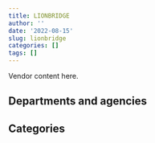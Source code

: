 ```yaml
---
title: LIONBRIDGE
author: ''
date: '2022-08-15'
slug: lionbridge
categories: []
tags: []
---
```


<script src="/rmarkdown-libs/htmlwidgets/htmlwidgets.js"></script>
<link href="/rmarkdown-libs/datatables-css/datatables-crosstalk.css" rel="stylesheet" />
<script src="/rmarkdown-libs/datatables-binding/datatables.js"></script>
<script src="/rmarkdown-libs/jquery/jquery-3.6.0.min.js"></script>
<link href="/rmarkdown-libs/dt-core-bootstrap/css/dataTables.bootstrap.min.css" rel="stylesheet" />
<link href="/rmarkdown-libs/dt-core-bootstrap/css/dataTables.bootstrap.extra.css" rel="stylesheet" />
<script src="/rmarkdown-libs/dt-core-bootstrap/js/jquery.dataTables.min.js"></script>
<script src="/rmarkdown-libs/dt-core-bootstrap/js/dataTables.bootstrap.min.js"></script>
<link href="/rmarkdown-libs/crosstalk/css/crosstalk.min.css" rel="stylesheet" />
<script src="/rmarkdown-libs/crosstalk/js/crosstalk.min.js"></script>
<script src="/rmarkdown-libs/htmlwidgets/htmlwidgets.js"></script>
<link href="/rmarkdown-libs/datatables-css/datatables-crosstalk.css" rel="stylesheet" />
<script src="/rmarkdown-libs/datatables-binding/datatables.js"></script>
<script src="/rmarkdown-libs/jquery/jquery-3.6.0.min.js"></script>
<link href="/rmarkdown-libs/dt-core-bootstrap/css/dataTables.bootstrap.min.css" rel="stylesheet" />
<link href="/rmarkdown-libs/dt-core-bootstrap/css/dataTables.bootstrap.extra.css" rel="stylesheet" />
<script src="/rmarkdown-libs/dt-core-bootstrap/js/jquery.dataTables.min.js"></script>
<script src="/rmarkdown-libs/dt-core-bootstrap/js/dataTables.bootstrap.min.js"></script>
<link href="/rmarkdown-libs/crosstalk/css/crosstalk.min.css" rel="stylesheet" />
<script src="/rmarkdown-libs/crosstalk/js/crosstalk.min.js"></script>

Vendor content here.

## Departments and agencies

<div id="htmlwidget-1" style="width:100%;height:auto;" class="datatables html-widget"></div>
<script type="application/json" data-for="htmlwidget-1">{"x":{"style":"bootstrap","filter":"none","vertical":false,"data":[["<a href=\"/departments/aandc-aadnc/\">Crown-Indigenous Relations and Northern Affairs Canada<\/a>","<a href=\"/departments/acoa-apeca/\">Atlantic Canada Opportunities Agency<\/a>","<a href=\"/departments/atssc-scdata/\">Administrative Tribunals Support Service of Canada<\/a>","<a href=\"/departments/cas-satj/\">Courts Administration Service<\/a>","<a href=\"/departments/ced-dec/\">Canada Economic Development for Quebec Regions<\/a>","<a href=\"/departments/cer-rec/\">Canada Energy Regulator<\/a>","<a href=\"/departments/cfia-acia/\">Canadian Food Inspection Agency<\/a>","<a href=\"/departments/cihr-irsc/\">Canadian Institutes of Health Research<\/a>","<a href=\"/departments/cra-arc/\">Canada Revenue Agency<\/a>","<a href=\"/departments/crtc/\">Canadian Radio-television and Telecommunications Commission<\/a>","<a href=\"/departments/csc-scc/\">Correctional Service of Canada<\/a>","<a href=\"/departments/dfatd-maecd/\">Global Affairs Canada<\/a>","<a href=\"/departments/dfo-mpo/\">Fisheries and Oceans Canada<\/a>","<a href=\"/departments/ec/\">Environment and Climate Change Canada<\/a>","<a href=\"/departments/esdc-edsc/\">Employment and Social Development Canada<\/a>","<a href=\"/departments/fja-cmf/\">Office of the Commissioner for Federal Judicial Affairs Canada<\/a>","<a href=\"/departments/hc-sc/\">Health Canada<\/a>","<a href=\"/departments/iaac-aeic/\">Impact Assessment Agency of Canada<\/a>","<a href=\"/departments/ic/\">Innovation, Science and Economic Development Canada<\/a>","<a href=\"/departments/isc-sac/\">Indigenous Services Canada<\/a>","<a href=\"/departments/nrc-cnrc/\">National Research Council Canada<\/a>","<a href=\"/departments/opc-cpvp/\">Office of the Privacy Commissioner of Canada<\/a>","<a href=\"/departments/osfi-bsif/\">Office of the Superintendent of Financial Institutions Canada<\/a>","<a href=\"/departments/pc/\">Parks Canada<\/a>","<a href=\"/departments/pch/\">Canadian Heritage<\/a>","<a href=\"/departments/pco-bcp/\">Privy Council Office<\/a>","<a href=\"/departments/phac-aspc/\">Public Health Agency of Canada<\/a>","<a href=\"/departments/pwgsc-tpsgc/\">Public Services and Procurement Canada<\/a>","<a href=\"/departments/statcan/\">Statistics Canada<\/a>","<a href=\"/departments/tc/\">Transport Canada<\/a>","<a href=\"/departments/tsb-bst/\">Transportation Safety Board of Canada<\/a>","<a href=\"/departments/wage/\">Department for Women and Gender Equality<\/a>","<a href=\"/departments/wd-deo/\">Western Economic Diversification Canada<\/a>"],["$     22,645.50","$          0.00","$     99,999.00","$    800,000.00","$     47,165.26","$    167,322.67","$     34,247.50","$     55,000.00","$     21,436.74","$    169,280.36","$     81,228.45",null,"$     83,442.69","$     36,316.63","$     21,811.12","$     66,012.47","$    235,609.40",null,null,"$     22,645.50","$     65,463.52",null,"$      7,505.46",null,"$     23,145.10","$     22,202.19","$    255,676.90","$  4,319,133.21",null,"$    746,346.66","$     25,806.43",null,null],["$     38,624.34","$          0.00",null,"$    400,000.00","$     11,354.01","$    148,468.55","$    139,871.81","$     91,259.00","$     90,214.11","$    304,659.36","$     56,305.17",null,"$    172,673.37","$    218,313.16","$     21,811.12",null,"$    270,285.55","$     28,250.00",null,"$     38,624.34","$          0.00","$     99,892.00",null,null,"$     12,735.60","$     25,973.71","$    301,603.56","$  6,208,278.66",null,"$    562,315.98","$     28,717.52",null,"$     49,720.00"],["$     38,730.16","$          0.00",null,"$  1,200,000.00",null,"$    186,486.84","$    162,107.59","$     90,400.00","$    179,889.09","$    502,785.77","$     91,820.18","$     12,271.35",null,"$    315,908.52","$     93,676.45",null,"$    286,363.41","$    177,410.00",null,"$     38,730.16","$     10,031.55",null,null,null,"$     21,229.83","$     26,044.87","$    103,411.60","$ 10,378,907.07","$  1,127,000.00",null,"$     28,796.20","$     16,000.00","$     39,550.00"],[null,"$      3,375.80",null,"$  1,200,000.00",null,"$     79,452.78","$    101,146.93","$          0.00","$      7,298.96","$    272,912.54","$     28,237.54",null,null,"$    308,530.17","$     17,089.40",null,"$    549,993.40","$     11,300.00","$    115,007.19","$      5,059.00","$     17,392.57","$     39,999.80",null,"$    150,730.86","$      8,436.22","$     19,787.22","$    449,270.28","$  9,261,991.41",null,"$    257,241.33","$      2,911.09","$    110,489.90",null]],"container":"<table class=\"table table-striped table-hover row-border order-column display\">\n  <thead>\n    <tr>\n      <th>Department<\/th>\n      <th>2017-2018<\/th>\n      <th>2018-2019<\/th>\n      <th>2019-2020<\/th>\n      <th>2020-2021<\/th>\n    <\/tr>\n  <\/thead>\n<\/table>","options":{"order":[[4,"desc"]],"pageLength":10,"autoWidth":true,"columnDefs":[],"orderClasses":false}},"evals":[],"jsHooks":[]}</script>

## Categories

<div id="htmlwidget-2" style="width:100%;height:auto;" class="datatables html-widget"></div>
<script type="application/json" data-for="htmlwidget-2">{"x":{"style":"bootstrap","filter":"none","vertical":false,"data":[["<a href=\"/categories/1_facilities_and_construction/\">Facilities and construction<\/a>","<a href=\"/categories/2_professional_services/\">Professional services<\/a>","<a href=\"/categories/3_information_technology/\">Information technology<\/a>"],[null,"$  7,395,473.80","$     33,968.98"],[null,"$  9,308,596.92","$     11,354.01"],[null,"$ 15,127,550.63",null],["$      3,783.21","$ 13,013,871.16",null]],"container":"<table class=\"table table-striped table-hover row-border order-column display\">\n  <thead>\n    <tr>\n      <th>Category<\/th>\n      <th>2017-2018<\/th>\n      <th>2018-2019<\/th>\n      <th>2019-2020<\/th>\n      <th>2020-2021<\/th>\n    <\/tr>\n  <\/thead>\n<\/table>","options":{"order":[[4,"desc"]],"pageLength":20,"autoWidth":true,"columnDefs":[],"orderClasses":false,"lengthMenu":[10,20,25,50,100]}},"evals":[],"jsHooks":[]}</script>
